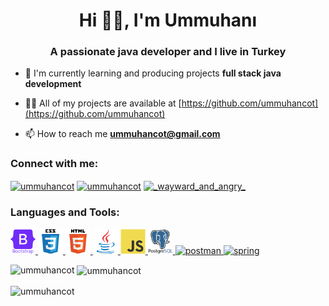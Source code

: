 <h1 align="center">Hi 👋😊, I'm Ummuhanı</h1>
<h3 align="center">A passionate java developer and I live in Turkey</h3>

- 🌱 I'm currently learning and producing projects **full stack java development**

- 👨‍💻 All of my projects are available at [https://github.com/ummuhancot](https://github.com/ummuhancot)

- 📫 How to reach me **ummuhancot@gmail.com**

<h3 align="left">Connect with me:</h3>
<p align="left">
<a href="https://twitter.com/ummuhancot" target="blank"><img align="center" src="https://raw.githubusercontent.com/rahuldkjain/github-profile-readme-generator/master/src/images/icons/Social/twitter.svg" alt="ummuhancot" height="30" width="40" /></a>
<a href="https://linkedin.com/in/ummuhancot" target="blank"><img align="center" src="https://raw.githubusercontent.com/rahuldkjain/github-profile-readme-generator/master/src/images/icons/Social/linked-in-alt.svg" alt="ummuhancot" height="30" width="40" /></a>
<a href="https://instagram.com/_wayward_and_angry_" target="blank"><img align="center" src="https://raw.githubusercontent.com/rahuldkjain/github-profile-readme-generator/master/src/images/icons/Social/instagram.svg" alt="_wayward_and_angry_" height="30" width="40" /></a>
</p>

<h3 align="left">Languages and Tools:</h3>
<p align="left"> <a href="https://getbootstrap.com" target="_blank" rel="noreferrer"> <img src="https://raw.githubusercontent.com/devicons/devicon/master/icons/bootstrap/bootstrap-plain-wordmark.svg" alt="bootstrap" width="40" height="40"/> </a> <a href="https://www.w3schools.com/css/" target="_blank" rel="noreferrer"> <img src="https://raw.githubusercontent.com/devicons/devicon/master/icons/css3/css3-original-wordmark.svg" alt="css3" width="40" height="40"/> </a> <a href="https://www.w3.org/html/" target="_blank" rel="noreferrer"> <img src="https://raw.githubusercontent.com/devicons/devicon/master/icons/html5/html5-original-wordmark.svg" alt="html5" width="40" height="40"/> </a> <a href="https://www.java.com" target="_blank" rel="noreferrer"> <img src="https://raw.githubusercontent.com/devicons/devicon/master/icons/java/java-original.svg" alt="java" width="40" height="40"/> </a> <a href="https://developer.mozilla.org/en-US/docs/Web/JavaScript" target="_blank" rel="noreferrer"> <img src="https://raw.githubusercontent.com/devicons/devicon/master/icons/javascript/javascript-original.svg" alt="javascript" width="40" height="40"/> </a> <a href="https://www.postgresql.org" target="_blank" rel="noreferrer"> <img src="https://raw.githubusercontent.com/devicons/devicon/master/icons/postgresql/postgresql-original-wordmark.svg" alt="postgresql" width="40" height="40"/> </a> <a href="https://postman.com" target="_blank" rel="noreferrer"> <img src="https://www.vectorlogo.zone/logos/getpostman/getpostman-icon.svg" alt="postman" width="40" height="40"/> </a> <a href="https://spring.io/" target="_blank" rel="noreferrer"> <img src="https://www.vectorlogo.zone/logos/springio/springio-icon.svg" alt="spring" width="40" height="40"/> </a> </p>

<p><img align="left" src="https://github-readme-stats.vercel.app/api/top-langs?username=ummuhancot&show_icons=true&locale=en&layout=compact" alt="ummuhancot" /></p>

<p>&nbsp;<img align="center" src="https://github-readme-stats.vercel.app/api?username=ummuhancot&show_icons=true&locale=en" alt="ummuhancot" /></p>

<p><img align="center" src="https://github-readme-streak-stats.herokuapp.com/?user=ummuhancot&" alt="ummuhancot" /></p>
